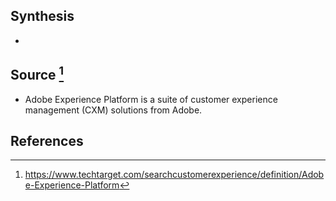 ## Synthesis
- 
## Source [^1]
- Adobe Experience Platform is a suite of customer experience management (CXM) solutions from Adobe.
## References

[^1]: https://www.techtarget.com/searchcustomerexperience/definition/Adobe-Experience-Platform